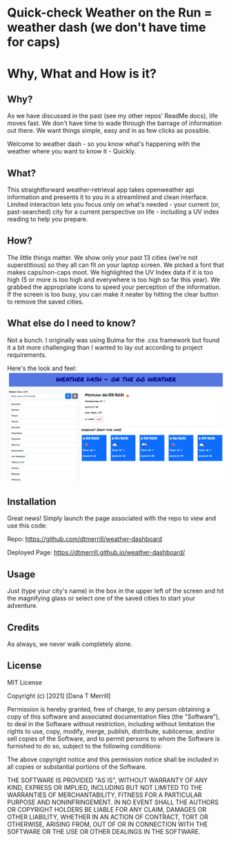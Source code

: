 # Quick-check Weather on the Run = weather dash (we don't have time for caps)


# Why, What and How is it?


## Why?
As we have discussed in the past (see my other repos' ReadMe docs), life moves fast. We don't have time to wade through the barrage of information out there. We want things simple, easy and in as few clicks as possible.

Welcome to weather dash - so you know what's happening with the weather where you want to know it - Quickly.


## What?
This straightforward weather-retrieval app takes openweather api information and presents it to you in a streamlined and clean interface. Limited interaction lets you focus only on what's needed - your current (or, past-searched) city for a current perspective on life - including a UV index reading to help you prepare.


## How?
The little things matter. We show only your past 13 cities (we're not superstitious) so they all can fit on your laptop screen. We picked a font that makes caps/non-caps moot. We highlighted the UV Index data if it is too high (5 or more is too high and everywhere is too high so far this year). We grabbed the appropriate icons to speed your perception of the information. If the screen is too busy, you can make it neater by hitting the clear button to remove the saved cities.


## What else do I need to know?
Not a bunch. I originally was using Bulma for the .css framework but found it a bit more challenging than I wanted to lay out according to project requirements.

Here's the look and feel:
![dashing through the weather](./assets/images/weather-dash.png)


## Installation
Great news! Simply launch the page associated with the repo to view and use this code:

Repo:  https://github.com/dtmerrill/weather-dashboard

Deployed Page:  https://dtmerrill.github.io/weather-dashboard/


## Usage
Just (type your city's name) in the box in the upper left of the screen and hit the magnifying glass or select one of the saved cities to start your adventure.


## Credits
As always, we never walk completely alone.


## License
MIT License

Copyright (c) [2021] [Dana T Merrill]

Permission is hereby granted, free of charge, to any person obtaining a copy
of this software and associated documentation files (the "Software"), to deal
in the Software without restriction, including without limitation the rights
to use, copy, modify, merge, publish, distribute, sublicense, and/or sell
copies of the Software, and to permit persons to whom the Software is
furnished to do so, subject to the following conditions:

The above copyright notice and this permission notice shall be included in all
copies or substantial portions of the Software.

THE SOFTWARE IS PROVIDED "AS IS", WITHOUT WARRANTY OF ANY KIND, EXPRESS OR
IMPLIED, INCLUDING BUT NOT LIMITED TO THE WARRANTIES OF MERCHANTABILITY,
FITNESS FOR A PARTICULAR PURPOSE AND NONINFRINGEMENT. IN NO EVENT SHALL THE
AUTHORS OR COPYRIGHT HOLDERS BE LIABLE FOR ANY CLAIM, DAMAGES OR OTHER
LIABILITY, WHETHER IN AN ACTION OF CONTRACT, TORT OR OTHERWISE, ARISING FROM,
OUT OF OR IN CONNECTION WITH THE SOFTWARE OR THE USE OR OTHER DEALINGS IN THE
SOFTWARE.